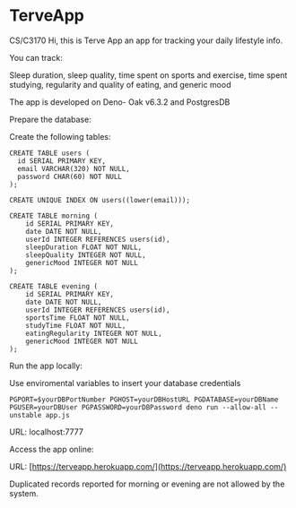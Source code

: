 # TerveApp
 CS/C3170
Hi, this is Terve App an app for tracking your daily lifestyle info.

You can track:

Sleep duration, sleep quality, time spent on sports and exercise, time spent studying, regularity and quality of eating, and generic mood

The app is developed on Deno- Oak v6.3.2 and PostgresDB

Prepare the database:

Create the following tables:
```
CREATE TABLE users (
  id SERIAL PRIMARY KEY,
  email VARCHAR(320) NOT NULL,
  password CHAR(60) NOT NULL
);

CREATE UNIQUE INDEX ON users((lower(email)));
```


```
CREATE TABLE morning (
    id SERIAL PRIMARY KEY,
    date DATE NOT NULL,
    userId INTEGER REFERENCES users(id),
    sleepDuration FLOAT NOT NULL,
    sleepQuality INTEGER NOT NULL,
    genericMood INTEGER NOT NULL
);
```

```
CREATE TABLE evening (
    id SERIAL PRIMARY KEY,
    date DATE NOT NULL,
    userId INTEGER REFERENCES users(id),
    sportsTime FLOAT NOT NULL,
    studyTime FLOAT NOT NULL,
    eatingRegularity INTEGER NOT NULL,
    genericMood INTEGER NOT NULL
);
```

Run the app locally:

Use enviromental variables to insert your database credentials

`PGPORT=$yourDBPortNumber PGHOST=yourDBHostURL PGDATABASE=yourDBName PGUSER=yourDBUser PGPASSWORD=yourDBPassword deno run --allow-all --unstable app.js`

URL: localhost:7777


Access the app online:

URL: [https://terveapp.herokuapp.com/](https://terveapp.herokuapp.com/)

Duplicated records reported for morning or evening are not allowed by the system.


